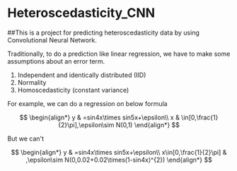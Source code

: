 # Heteroscedasticity_CNN
##This is a project for predicting heteroscedasticity data by using Convolutional Neural Network.

Traditionally, to do a prediction like linear regression, we have to make some assumptions about an error term.
1. Independent and identically distributed (IID)
2. Normality
3. Homoscedasticity (constant variance)

For example, we can do a regression on below formula

$$
\begin{align*}
y & =sin4x\times sin5x+\epsilon\\
x & \in[0,\frac{1}{2}\pi],\epsilon\sim N(0,1)
\end{align*}
$$


But we can't 

$$
\begin{align*}
y & =sin4x\times sin5x+\epsilon\\
x\in[0,\frac{1}{2}\pi] & ,\epsilon\sim N(0,0.02+0.02\times(1-sin4x)^{2})
\end{align*}
$$

